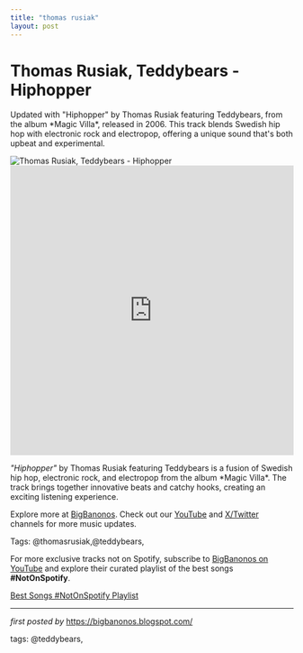 ```yaml
---
title: "thomas rusiak"
layout: post
---
```

<!-- Title of the Post -->
<h1 >Thomas Rusiak, Teddybears - Hiphopper</h1> <!-- Introductory Text -->
<p >Updated with "Hiphopper" by Thomas Rusiak featuring Teddybears, from the album *Magic Villa*, released in 2006. This track blends Swedish hip hop with electronic rock and electropop, offering a unique sound that's both upbeat and experimental.</p> <!-- Featured Image -->
<div > <img src="https://i.ytimg.com/vi/9V2I9KUryH8/maxresdefault.jpg" alt="Thomas Rusiak, Teddybears - Hiphopper" />
</div> <!-- YouTube Video Embed -->
<div > <iframe width="100%" height="514" src="https://www.youtube.com/embed/Zr-u2cPJhYw" title="Thomas Rusiak feat. Teddybears Sthlm - Hiphopper" frameborder="0" allow="accelerometer; autoplay; clipboard-write; encrypted-media; gyroscope; picture-in-picture; web-share" referrerpolicy="strict-origin-when-cross-origin" allowfullscreen></iframe>
</div> <!-- Song Information -->
<div > <p><em>"Hiphopper"</em> by Thomas Rusiak featuring Teddybears is a fusion of Swedish hip hop, electronic rock, and electropop from the album *Magic Villa*. The track brings together innovative beats and catchy hooks, creating an exciting listening experience.</p>
</div> <!-- Footer Links -->
<div > <p>Explore more at <a href="https://bigbanonos.blogspot.com/" target="_blank">BigBanonos</a>. Check out our <a href="https://www.youtube.com/@BigBanonos" target="_blank">YouTube</a> and <a href="https://x.com/bigbanonos" target="_blank">X/Twitter</a> channels for more music updates.</p>
</div> <!-- Tags -->
<p >Tags: @thomasrusiak,@teddybears,</p>


<!--Subscribe and Playlist Links-->
<div>
    <p>For more exclusive tracks not on Spotify, subscribe to <a href="https://www.youtube.com/@BigBanonos" target="_blank">BigBanonos on YouTube</a> and explore their curated playlist of the best songs <strong>#NotOnSpotify</strong>.</p>
    <p><a href="https://www.youtube.com/playlist?list=PLtuNtuTatqI0kFahUCbtbfenC_ET5O_tr" target="_blank">Best Songs #NotOnSpotify Playlist<br /></a></p></div>

<hr />

<p><em>first posted by</em> <a href="https://bigbanonos.blogspot.com/" rel="noopener" target="_new">https://bigbanonos.blogspot.com/</a></p>

<p>tags: @teddybears,</p>
